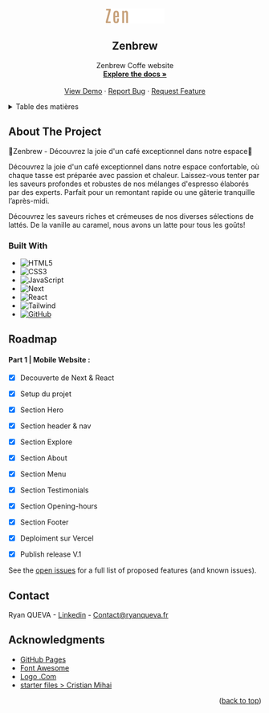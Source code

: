 <a name="readme-top"></a>

<!-- PROJECT LOGO -->
<br />
<div align="center">
  <a href="https://github.com/beloow/Zenbrew">
    <img src="public/assets/logo.svg" alt="Logo" width="117" height="30">
  </a>

  <h2 align="center">Zenbrew</h2>

  <p align="center">
    Zenbrew Coffe website
    <br />
    <a href="https://github.com/beloow/Zenbrew/index.html"><strong>Explore the docs »</strong></a>
    <br />
    <br />
    <a href="https://zenbrew-alpha.vercel.app/" target="_blank">View Demo</a>
    ·
    <a href="https://github.com/beloow/Zenbrew/issues">Report Bug</a>
    ·
    <a href="https://github.com/beloow/Zenbrew/issues">Request Feature</a>
  </p>
</div>



<!-- TABLE OF CONTENTS -->
<details>
  <summary>Table des matières</summary>
  <ol>
    <li>
      <a href="#about-the-project">About The Project</a>
      <ul>
        <li><a href="#built-with">Built With</a></li>
      </ul>
    </li>
    <li><a href="#roadmap">Roadmap</a></li>
    <li><a href="#contact">Contact</a></li>
    <li><a href="#acknowledgments">Acknowledgments</a></li>
  </ol>
</details>



<!-- ABOUT THE PROJECT -->
## About The Project


🌟Zenbrew - Découvrez la joie d'un café exceptionnel dans notre espace🌟 

Découvrez la joie d'un café exceptionnel dans notre espace confortable, où chaque tasse est préparée avec passion et chaleur. Laissez-vous tenter par les saveurs profondes et robustes de nos mélanges d'espresso élaborés par des experts. Parfait pour un remontant rapide ou une gâterie tranquille l’après-midi.

Découvrez les saveurs riches et crémeuses de nos diverses sélections de lattés. De la vanille au caramel, nous avons un latte pour tous les goûts!


### Built With

* ![HTML5][html5.com]
* ![CSS3][css3.com]
* ![JavaScript][javascript.com]
* ![Next][Next.js]
* ![React][React.js]
* ![Tailwind][Tailwindcss.com]
* [![GitHub][github.com]][github-url]


<!-- ROADMAP -->
## Roadmap

#### Part 1 | Mobile Website :

- [x] Decouverte de Next & React
- [x] Setup du projet
- [x] Section Hero
- [x] Section header & nav
- [x] Section Explore
- [x] Section About
- [x] Section Menu
- [x] Section Testimonials
- [x] Section Opening-hours
- [x] Section Footer
- [x] Deploiment sur Vercel
- [X] Publish release V.1


See the [open issues](https://github.com/beloow/Grilli-restaurant/issues) for a full list of proposed features (and known issues).



<!-- CONTACT -->
## Contact

Ryan QUEVA - [Linkedin](https://www.linkedin.com/in/ryan-queva) - Contact@ryanqueva.fr




<!-- ACKNOWLEDGMENTS -->
## Acknowledgments

* [GitHub Pages](https://pages.github.com)
* [Font Awesome](https://fontawesome.com)
* [Logo .Com](https://logo.com/)
* [starter files > Cristian Mihai](https://www.youtube.com/@cristianmihai01)


<p align="right">(<a href="#readme-top">back to top</a>)</p>



<!-- MARKDOWN LINKS & IMAGES -->
<!-- https://www.markdownguide.org/basic-syntax/#reference-style-links -->
[contributors-shield]: https://img.shields.io/github/contributors/othneildrew/Best-README-Template.svg?style=for-the-badge
[contributors-url]: https://github.com/beloow/ryanqueva.fr/contributors
[forks-shield]: https://img.shields.io/github/forks/othneildrew/Best-README-Template.svg?style=for-the-badge
[forks-url]: https://github.com/beloow/ryanqueva.fr/network/members
[stars-shield]: https://img.shields.io/github/stars/othneildrew/Best-README-Template.svg?style=for-the-badge
[stars-url]: https://github.com/othneildrew/Best-README-Template/stargazers
[issues-shield]: https://img.shields.io/github/issues/othneildrew/Best-README-Template.svg?style=for-the-badge
[issues-url]: https://github.com/othneildrew/Best-README-Template/issues
[license-shield]: https://img.shields.io/github/license/othneildrew/Best-README-Template.svg?style=for-the-badge
[license-url]: https://github.com/othneildrew/Best-README-Template/blob/master/LICENSE.txt
[linkedin-shield]: https://img.shields.io/badge/-LinkedIn-black.svg?style=for-the-badge&logo=linkedin&colorB=555
[linkedin-url]: https://www.linkedin.com/in/ryan-queva
[product-screenshot]: resources/img/icon.png
[Next.js]: https://img.shields.io/badge/next.js-000000?style=for-the-badge&logo=nextdotjs&logoColor=white
[Next-url]: https://nextjs.org/
[React.js]: https://img.shields.io/badge/React-20232A?style=for-the-badge&logo=react&logoColor=61DAFB
[React-url]: https://reactjs.org/
[Vue.js]: https://img.shields.io/badge/Vue.js-35495E?style=for-the-badge&logo=vuedotjs&logoColor=4FC08D
[Vue-url]: https://vuejs.org/
[Angular.io]: https://img.shields.io/badge/Angular-DD0031?style=for-the-badge&logo=angular&logoColor=white
[Angular-url]: https://angular.io/
[Svelte.dev]: https://img.shields.io/badge/Svelte-4A4A55?style=for-the-badge&logo=svelte&logoColor=FF3E00
[Svelte-url]: https://svelte.dev/
[Laravel.com]: https://img.shields.io/badge/Laravel-FF2D20?style=for-the-badge&logo=laravel&logoColor=white
[Laravel-url]: https://laravel.com
[Tailwindcss.com]: https://img.shields.io/badge/tailwindcss-0F172A?style=for-the-badge&logo=tailwindcss&logoColor=white
[Tailwindcss-url]: https://tailwindcss.com/
[Bootstrap.com]: https://img.shields.io/badge/Bootstrap-563D7C?style=for-the-badge&logo=bootstrap&logoColor=white
[Bootstrap-url]: https://getbootstrap.com
[JQuery.com]: https://img.shields.io/badge/jQuery-0769AD?style=for-the-badge&logo=jquery&logoColor=white
[JQuery-url]: https://jquery.com 
[figma.com]: https://img.shields.io/badge/figma-%23F24E1E.svg?style=for-the-badge&logo=figma&logoColor=white
[figma-url]: https://www.figma.com/
[github.com]: https://img.shields.io/badge/github-%23121011.svg?style=for-the-badge&logo=github&logoColor=white
[github-url]: https://www.github.com/
[html5.com]: https://img.shields.io/badge/html5-%23E34F26.svg?style=for-the-badge&logo=html5&logoColor=white
[css3.com]: https://img.shields.io/badge/css3-%231572B6.svg?style=for-the-badge&logo=css3&logoColor=white
[javascript.com]: https://img.shields.io/badge/javascript-%23323330.svg?style=for-the-badge&logo=javascript&logoColor=%23F7DF1E
